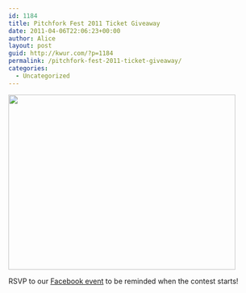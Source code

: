 ```yaml
---
id: 1184
title: Pitchfork Fest 2011 Ticket Giveaway
date: 2011-04-06T22:06:23+00:00
author: Alice
layout: post
guid: http://kwur.com/?p=1184
permalink: /pitchfork-fest-2011-ticket-giveaway/
categories:
  - Uncategorized
---
```

<div class="pf-content">
  <p>
    <a href="http://kwur.com/pitchfork-fest-2011-ticket-giveaway/pitchforkgiveaway/" rel="attachment wp-att-1185"><img alt="" class="alignnone size-large wp-image-1185" height="347" src="http://kwur.com/wp-content/uploads/2011/04/PitchforkGiveaway-1024x791.jpg" title="PitchforkGiveaway" width="450" srcset="http://kwur.com/wp-content/uploads/2011/04/PitchforkGiveaway-1024x791.jpg 1024w, http://kwur.com/wp-content/uploads/2011/04/PitchforkGiveaway-300x231.jpg 300w" sizes="(max-width: 450px) 100vw, 450px" /></a>
  </p>
  
  <p>
    RSVP to our <a href="http://www.facebook.com/event.php?eid=217452138269343">Facebook event</a> to be reminded when the contest starts!
  </p>
</div>